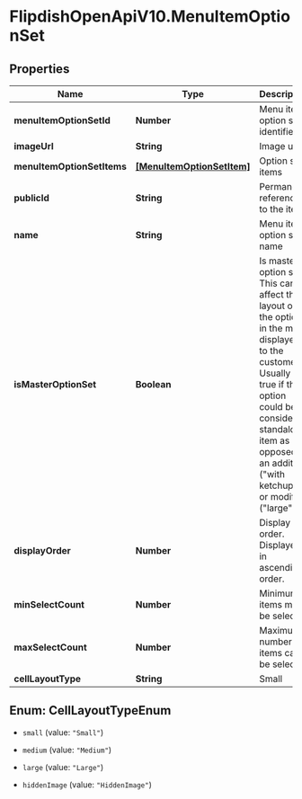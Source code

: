 # FlipdishOpenApiV10.MenuItemOptionSet

## Properties
Name | Type | Description | Notes
------------ | ------------- | ------------- | -------------
**menuItemOptionSetId** | **Number** | Menu item option set identifier | [optional] 
**imageUrl** | **String** | Image url | [optional] 
**menuItemOptionSetItems** | [**[MenuItemOptionSetItem]**](MenuItemOptionSetItem.md) | Option set items | [optional] 
**publicId** | **String** | Permanent reference to the item. | [optional] 
**name** | **String** | Menu item option set name | [optional] 
**isMasterOptionSet** | **Boolean** | Is master option set. This can affect the layout of the options in the menu displayed to the customer. Usually it is true if the option could be considerd a standalone item as opposed to an addition (\"with ketchup\") or modifier (\"large\"). | [optional] 
**displayOrder** | **Number** | Display order. Displayed in ascending order. | [optional] 
**minSelectCount** | **Number** | Minimum items must be selected | [optional] 
**maxSelectCount** | **Number** | Maximum number of items can be selected | [optional] 
**cellLayoutType** | **String** | Small | Medium | Large  Affects the layout of the menu. | [optional] 


<a name="CellLayoutTypeEnum"></a>
## Enum: CellLayoutTypeEnum


* `small` (value: `"Small"`)

* `medium` (value: `"Medium"`)

* `large` (value: `"Large"`)

* `hiddenImage` (value: `"HiddenImage"`)




